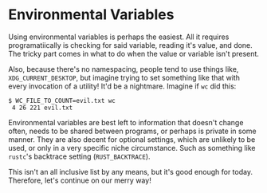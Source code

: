 # Environmental Variables

Using environmental variables is perhaps the easiest. All it requires programatiically is checking for said variable, reading it's value, and done. The tricky part comes in what to do when the value or variable isn't present.

Also, because there's no namespacing, people tend to use things like, `XDG_CURRENT_DESKTOP`, but imagine trying to set something like that with every invocation of a utility! It'd be a nightmare. Imagine if `wc` did this:

```
$ WC_FILE_TO_COUNT=evil.txt wc
 4 26 221 evil.txt
```

Environmental variables are best left to information that doesn't change often, needs to be shared between programs, or perhaps is private in some manner. They are also decent for optional settings, which are unlikely to be used, or only in a very specific niche circumstance. Such as something like `rustc`'s backtrace setting (`RUST_BACKTRACE`).

This isn't an all inclusive list by any means, but it's good enough for today. Therefore, let's continue on our merry way!
